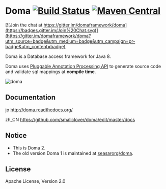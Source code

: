 Doma [![Build Status](https://travis-ci.org/domaframework/doma.svg?branch=master)](https://travis-ci.org/domaframework/doma) [![Maven Central](https://maven-badges.herokuapp.com/maven-central/org.seasar.doma/doma/badge.svg)](https://maven-badges.herokuapp.com/maven-central/org.seasar.doma/doma)
========================================

[![Join the chat at https://gitter.im/domaframework/doma](https://badges.gitter.im/Join%20Chat.svg)](https://gitter.im/domaframework/doma?utm_source=badge&utm_medium=badge&utm_campaign=pr-badge&utm_content=badge)

Doma is a Database access framework for Java 8. 

Doma uses [Pluggable Annotation Processing API][apt] to generate source code and validate sql mappings at **compile time**.

![doma](https://github.com/domaframework/doma/blob/master/docs/sources/images/doma.png)

Documentation
-------------

jp http://doma.readthedocs.org/

zh_CN https://github.com/smallclover/doma/edit/master/docs  

Notice
--------

- This is Doma 2.
- The old version Doma 1  is maintained at [seasarorg/doma](https://github.com/seasarorg/doma). 

License
-------

Apache License, Version 2.0

  [apt]: https://www.jcp.org/en/jsr/detail?id=269
